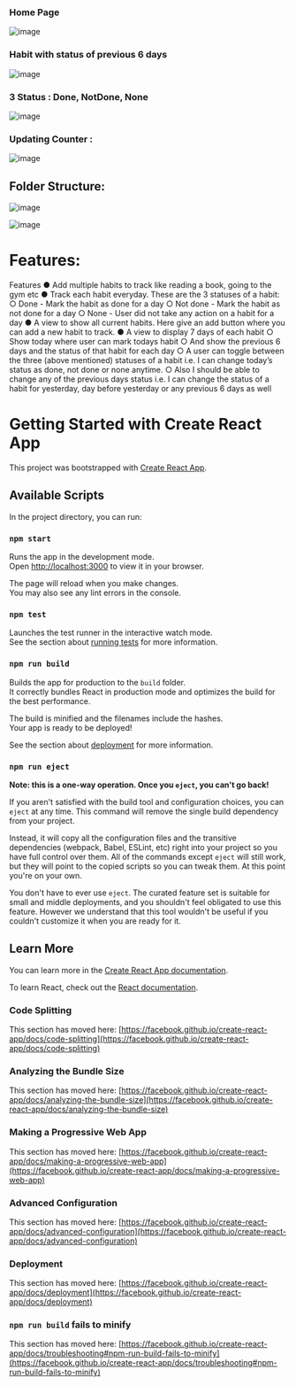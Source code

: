 
### Home Page
![image](https://user-images.githubusercontent.com/42814032/230706476-d546107c-4d3c-4e1c-8ffe-4db89e2359c4.png)

### Habit with status of previous 6 days
![image](https://user-images.githubusercontent.com/42814032/230706504-7f797996-aff5-41e5-b12e-e1bff0e78a98.png)

### 3 Status : Done, NotDone, None
![image](https://user-images.githubusercontent.com/42814032/230706542-c48a9cdc-edd7-45c2-8c79-9a98763ecbd5.png)

### Updating Counter :
![image](https://user-images.githubusercontent.com/42814032/230706579-0a9c97e7-fd76-4548-be88-f0e6ebda634f.png)

## Folder Structure: 
![image](https://user-images.githubusercontent.com/42814032/230706604-af37b123-4e1d-4e88-9892-7016b7c0eac4.png)

![image](https://user-images.githubusercontent.com/42814032/230706641-948a2658-4db3-4dca-8b95-08e16b660d3e.png)


# Features: 
Features
● Add multiple habits to track like reading a book, going to the gym etc
● Track each habit everyday. These are the 3 statuses of a habit:
○ Done - Mark the habit as done for a day
○ Not done - Mark the habit as not done for a day
○ None - User did not take any action on a habit for a day
● A view to show all current habits. Here give an add button where you can add a new
habit to track.
● A view to display 7 days of each habit
○ Show today where user can mark todays habit
○ And show the previous 6 days and the status of that habit for each day
○ A user can toggle between the three (above mentioned) statuses of a habit
i.e. I can change today’s status as done, not done or none anytime.
○ Also I should be able to change any of the previous days status i.e. I can
change the status of a habit for yesterday, day before yesterday or any
previous 6 days as well



# Getting Started with Create React App

This project was bootstrapped with [Create React App](https://github.com/facebook/create-react-app).

## Available Scripts

In the project directory, you can run:

### `npm start`

Runs the app in the development mode.\
Open [http://localhost:3000](http://localhost:3000) to view it in your browser.

The page will reload when you make changes.\
You may also see any lint errors in the console.

### `npm test`

Launches the test runner in the interactive watch mode.\
See the section about [running tests](https://facebook.github.io/create-react-app/docs/running-tests) for more information.

### `npm run build`

Builds the app for production to the `build` folder.\
It correctly bundles React in production mode and optimizes the build for the best performance.

The build is minified and the filenames include the hashes.\
Your app is ready to be deployed!

See the section about [deployment](https://facebook.github.io/create-react-app/docs/deployment) for more information.

### `npm run eject`

**Note: this is a one-way operation. Once you `eject`, you can't go back!**

If you aren't satisfied with the build tool and configuration choices, you can `eject` at any time. This command will remove the single build dependency from your project.

Instead, it will copy all the configuration files and the transitive dependencies (webpack, Babel, ESLint, etc) right into your project so you have full control over them. All of the commands except `eject` will still work, but they will point to the copied scripts so you can tweak them. At this point you're on your own.

You don't have to ever use `eject`. The curated feature set is suitable for small and middle deployments, and you shouldn't feel obligated to use this feature. However we understand that this tool wouldn't be useful if you couldn't customize it when you are ready for it.

## Learn More

You can learn more in the [Create React App documentation](https://facebook.github.io/create-react-app/docs/getting-started).

To learn React, check out the [React documentation](https://reactjs.org/).

### Code Splitting

This section has moved here: [https://facebook.github.io/create-react-app/docs/code-splitting](https://facebook.github.io/create-react-app/docs/code-splitting)

### Analyzing the Bundle Size

This section has moved here: [https://facebook.github.io/create-react-app/docs/analyzing-the-bundle-size](https://facebook.github.io/create-react-app/docs/analyzing-the-bundle-size)

### Making a Progressive Web App

This section has moved here: [https://facebook.github.io/create-react-app/docs/making-a-progressive-web-app](https://facebook.github.io/create-react-app/docs/making-a-progressive-web-app)

### Advanced Configuration

This section has moved here: [https://facebook.github.io/create-react-app/docs/advanced-configuration](https://facebook.github.io/create-react-app/docs/advanced-configuration)

### Deployment

This section has moved here: [https://facebook.github.io/create-react-app/docs/deployment](https://facebook.github.io/create-react-app/docs/deployment)

### `npm run build` fails to minify

This section has moved here: [https://facebook.github.io/create-react-app/docs/troubleshooting#npm-run-build-fails-to-minify](https://facebook.github.io/create-react-app/docs/troubleshooting#npm-run-build-fails-to-minify)
